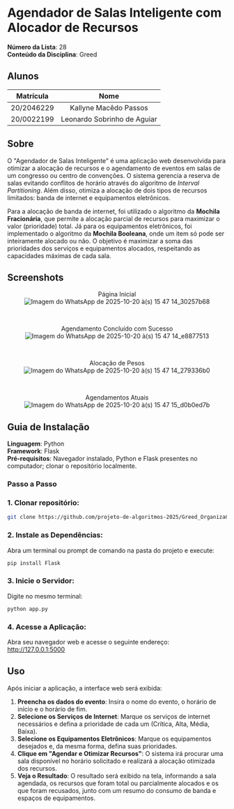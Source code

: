 # Agendador de Salas Inteligente com Alocador de Recursos

**Número da Lista**: 28<br>
**Conteúdo da Disciplina**: Greed<br>

## Alunos
| Matrícula | Nome |  
|:----------:|:---------------------------:|  
| 20/2046229 | Kallyne Macêdo Passos |  
| 20/0022199 | Leonardo Sobrinho de Aguiar | 

## Sobre 

O "Agendador de Salas Inteligente" é uma aplicação web desenvolvida para otimizar a alocação de recursos e o agendamento de eventos em salas de um congresso ou centro de convenções. O sistema gerencia a reserva de salas evitando conflitos de horário através do algoritmo de *Interval Partitioning*. Além disso, otimiza a alocação de dois tipos de recursos limitados: banda de internet e equipamentos eletrônicos.

Para a alocação de banda de internet, foi utilizado o algoritmo da **Mochila Fracionária**, que permite a alocação parcial de recursos para maximizar o valor (prioridade) total. Já para os equipamentos eletrônicos, foi implementado o algoritmo da **Mochila Booleana**, onde um item só pode ser inteiramente alocado ou não. O objetivo é maximizar a soma das prioridades dos serviços e equipamentos alocados, respeitando as capacidades máximas de cada sala.


## Screenshots

<div align="center">
 
Página Inicial
![Imagem do WhatsApp de 2025-10-20 à(s) 15 47 14_30257b68](https://github.com/user-attachments/assets/3f448901-f672-4cc5-bb59-d5ab2951a41c)</div>
<br>
<div align="center">
 
Agendamento Concluído com Sucesso
![Imagem do WhatsApp de 2025-10-20 à(s) 15 47 14_e8877513](https://github.com/user-attachments/assets/280f05ac-2678-44aa-ac26-d5a84d05ef69)</div>
<br>
<div align="center">
 
Alocação de Pesos
![Imagem do WhatsApp de 2025-10-20 à(s) 15 47 14_279336b0](https://github.com/user-attachments/assets/01066b55-af55-4b58-9662-84fe64799832)</div>
<br>

<div align="center">

Agendamentos Atuais
![Imagem do WhatsApp de 2025-10-20 à(s) 15 47 15_d0b0ed7b](https://github.com/user-attachments/assets/55fe5bc7-5c2d-409c-b82c-21be931800a0)</div>



## Guia de Instalação 

**Linguagem**: Python<br>
**Framework**: Flask<br>
**Pré-requisitos**: Navegador instalado, Python e Flask presentes no computador; clonar o repositório localmente.

### Passo a Passo

### 1. Clonar repositório:
```bash
git clone https://github.com/projeto-de-algoritmos-2025/Greed_OrganizaCongresso
```
### 2. Instale as Dependências:
Abra um terminal ou prompt de comando na pasta do projeto e execute:
```bash
pip install Flask
```
### 3. Inicie o Servidor:
Digite no mesmo terminal:
```bash
python app.py
```
### 4. Acesse a Aplicação:
Abra seu navegador web e acesse o seguinte endereço: http://127.0.0.1:5000

## Uso
Após iniciar a aplicação, a interface web será exibida:

1.  **Preencha os dados do evento**: Insira o nome do evento, o horário de início e o horário de fim.
2.  **Selecione os Serviços de Internet**: Marque os serviços de internet necessários e defina a prioridade de cada um (Crítica, Alta, Média, Baixa).
3.  **Selecione os Equipamentos Eletrônicos**: Marque os equipamentos desejados e, da mesma forma, defina suas prioridades.
4.  **Clique em "Agendar e Otimizar Recursos"**: O sistema irá procurar uma sala disponível no horário solicitado e realizará a alocação otimizada dos recursos.
5.  **Veja o Resultado**: O resultado será exibido na tela, informando a sala agendada, os recursos que foram total ou parcialmente alocados e os que foram recusados, junto com um resumo do consumo de banda e espaços de equipamentos.
